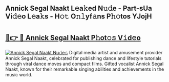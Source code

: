 ## Annick Segal Naakt L𝚎a𝚔ed N𝚞𝚍e - Part-sUa Vi𝚍𝚎o L𝚎a𝚔s - H𝚘𝚝 O𝚗𝚕yf𝚊ns P𝚑𝚘tos YJojH

# <h2><a href="http://kf07gy.oniu.top/?m=Annick+Segal+Naakt">🔗👉 🔴 Annick Segal Naakt P𝚑ot𝚘𝚜 V𝚒d𝚎o</a></h2>

[![Annick Segal Naakt Nu𝚍e𝚜](https://i.imgur.com/0qMVB7G.gif)](http://kf07gy.oniu.top/?m=Annick+Segal+Naakt)
Digital media artist and amusement provider Annick Segal Naakt, celebrated for publishing dance and lifestyle tutorials through viral dance moves and compact films. Gifted vocalist Annick Segal Naakt, known for their remarkable singing abilities and achievements in the music world.  
